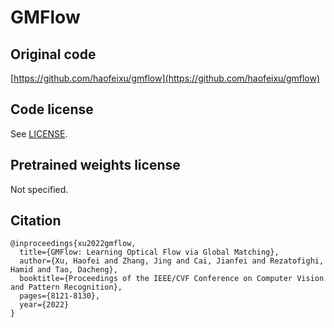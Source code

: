 # GMFlow

## Original code

[https://github.com/haofeixu/gmflow](https://github.com/haofeixu/gmflow)

## Code license

See [LICENSE](LICENSE).

## Pretrained weights license

Not specified.

## Citation

```
@inproceedings{xu2022gmflow,
  title={GMFlow: Learning Optical Flow via Global Matching},
  author={Xu, Haofei and Zhang, Jing and Cai, Jianfei and Rezatofighi, Hamid and Tao, Dacheng},
  booktitle={Proceedings of the IEEE/CVF Conference on Computer Vision and Pattern Recognition},
  pages={8121-8130},
  year={2022}
}
```